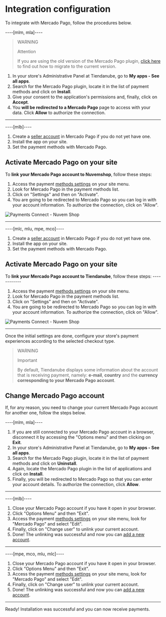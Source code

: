# Integration configuration
 
To integrate with Mercado Pago, follow the procedures below.

----[mlm, mla]----
> WARNING
>
> Attention
>
> If you are using the old version of the Mercado Pago plugin, [click here](/developers/en/docs/nuvemshop/how-tos/migration) to find out how to migrate to the current version.

1. In your store's Administrative Panel at Tiendanube, go to **My apps - See all apps**.
2. Search for the Mercado Pago plugin, locate it in the list of payment methods and click on **Install**.
3. Give your consent to the application's permissions and, finally, click on **Accept**.
4. You **will be redirected to a Mercado Pago** page to access with your data. Click **Allow** to authorize the connection.

------------
----[mlb]----
1. Create a [seller account](https://www.mercadopago[FAKER][URL][DOMAIN]/activities) in Mercado Pago if you do not yet have one.
1. Install the app on your site.
1. Set the payment methods with Mercado Pago.

## Activate Mercado Pago on your site

To **link your Mercado Pago account to Nuvemshop**, follow these steps:

1. Access the payment [methods settings](https://lojavirtualnuvem.com.br/admin/payments/) on your site menu.
2. Look for Mercado Pago in the payment methods list.
3. Click on "Settings" and then on "Activate".
4. You are going to be redirected to Mercado Pago so you can log in with your account information. To authorize the connection, click on "Allow".

![Payments Connect - Nuvem Shop](/images/nuvemshop/nuvemshop_connect_1.gif)

------------
----[mlc, mlu, mpe, mco]----
1. Create a [seller account](https://www.mercadopago[FAKER][URL][DOMAIN]/activities) in Mercado Pago if you do not yet have one.
1. Install the app on your site.
1. Set the payment methods with Mercado Pago.

## Activate Mercado Pago on your site

To **link your Mercado Pago account to Tiendanube**, follow these steps: ------------

1. Access the payment [methods settings](https://mitiendanube.com/admin/payments/) on your site menu.
2. Look for Mercado Pago in the payment methods list.
3. Click on "Settings" and then on "Activate".
4. You are going to be redirected to Mercado Pago so you can log in with your account information. To authorize the connection, click on "Allow".

![Payments Connect - Nuvem Shop](/images/nuvemshop/mx_tientanube_connect.gif)

------------

Once the initial settings are done, configure your store's payment experiences according to the selected checkout type.

> WARNING
>
> Important
>
> By default, Tiendanube displays some information about the account that is receiving payment, namely: **e-mail**, **country** and the **currency corresponding to your Mercado Pago account**.

## Change Mercado Pago account

If, for any reason, you need to change your current Mercado Pago account for another one, follow the steps below.

----[mlm, mla]----
1. If you are still connected to your Mercado Pago account in a browser, disconnect it by accessing the "Options menu" and then clicking on **Exit**.
2. In your store's Administrative Panel at Tiendanube, go to **My apps - See all apps**.
3. Search for the Mercado Pago plugin, locate it in the list of payment methods and click on **Uninstall**.
4. Again, locate the Mercado Pago plugin in the list of applications and click on **Install**.
5. Finally, you will be redirected to Mercado Pago so that you can enter your account details. To authorize the connection, click **Allow**.

------------
----[mlb]----
1. Close your Mercado Pago account if you have it open in your browser.
2. Click "Options Menu" and then "Exit".
3. Access the payment [methods settings](https://lojavirtualnuvem.com.br/admin/payments/) on your site menu, look for "Mercado Pago" and select "Edit".
4. Finally, click on "Change user" to unlink your current account.
5. Done! The unlinking was successful and now you can [add a new account](#bookmark_activate_mercado_pago_on_your_site).

------------
----[mpe, mco, mlu, mlc]----
1. Close your Mercado Pago account if you have it open in your browser.
2. Click "Options Menu" and then "Exit".
3. Access the payment [methods settings](https://mitiendanube.com/admin/payments/) on your site menu, look for "Mercado Pago" and select "Edit".
4. Finally, click on "Change user" to unlink your current account.
5. Done! The unlinking was successful and now you can [add a new account](#bookmark_activate_mercado_pago_on_your_site).

------------

Ready! Installation was successful and you can now receive payments.